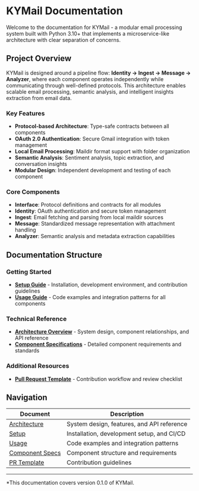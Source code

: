 # KYMail Documentation

Welcome to the documentation for KYMail - a modular email processing system built with Python 3.10+ that implements a microservice-like architecture with clear separation of concerns.

## Project Overview

KYMail is designed around a pipeline flow: **Identity → Ingest → Message → Analyzer**, where each component operates independently while communicating through well-defined protocols. This architecture enables scalable email processing, semantic analysis, and intelligent insights extraction from email data.

### Key Features

- **Protocol-based Architecture**: Type-safe contracts between all components
- **OAuth 2.0 Authentication**: Secure Gmail integration with token management
- **Local Email Processing**: Maildir format support with folder organization
- **Semantic Analysis**: Sentiment analysis, topic extraction, and conversation insights
- **Modular Design**: Independent development and testing of each component

### Core Components

- **Interface**: Protocol definitions and contracts for all modules
- **Identity**: OAuth authentication and secure token management
- **Ingest**: Email fetching and parsing from local maildir sources
- **Message**: Standardized message representation with attachment handling
- **Analyzer**: Semantic analysis and metadata extraction capabilities

## Documentation Structure

### Getting Started
- **[Setup Guide](setup.md)** - Installation, development environment, and contribution guidelines
- **[Usage Guide](usage.md)** - Code examples and integration patterns for all components

### Technical Reference
- **[Architecture Overview](architecture.md)** - System design, component relationships, and API reference
- **[Component Specifications](component.md)** - Detailed component requirements and standards

### Additional Resources
- **[Pull Request Template](pull_request_template.md)** - Contribution workflow and review checklist

## Navigation

| Document | Description |
|----------|-------------|
| [Architecture](architecture.md) | System design, features, and API reference |
| [Setup](setup.md) | Installation, development setup, and CI/CD |
| [Usage](usage.md) | Code examples and integration patterns |
| [Component Specs](component.md) | Component structure and requirements |
| [PR Template](pull_request_template.md) | Contribution guidelines |

---

*This documentation covers version 0.1.0 of  KYMail.

